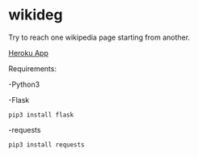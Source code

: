 # wikideg

Try to reach one wikipedia page starting from another.

[Heroku App](https://wikidegrees.herokuapp.com)

Requirements:

-Python3

-Flask
```{shell}
pip3 install flask
```
-requests
```{shell}
pip3 install requests
```
